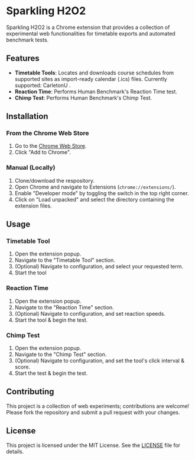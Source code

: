 ﻿# Sparkling H2O2

Sparkling H2O2 is a Chrome extension that provides a collection of experimental web functionalities for timetable exports and automated benchmark tests.

## Features

- **Timetable Tools**: Locates and downloads course schedules from supported sites as import-ready calendar (.ics) files. Currently supported: CarletonU .
- **Reaction Time**: Performs Human Benchmark's Reaction Time test.
- **Chimp Test**: Performs Human Benchmark's Chimp Test.

## Installation

### From the Chrome Web Store

1. Go to the [Chrome Web Store](https://chromewebstore.google.com/detail/sparkling-h2o2/dolaidlinopdijhbmholdeilalbedhjm).
3. Click "Add to Chrome".

### Manual (Locally)

1. Clone/download the respository.
2. Open Chrome and navigate to Extensions (`chrome://extensions/`).
3. Enable "Developer mode" by toggling the switch in the top right corner.
4. Click on "Load unpacked" and select the directory containing the extension files.

## Usage

### Timetable Tool

1. Open the extension popup.
2. Navigate to the "Timetable Tool" section.
3. (Optional) Navigate to configuration, and select your requested term.
4. Start the tool

### Reaction Time

1. Open the extension popup.
2. Navigate to the "Reaction Time" section.
3. (Optional) Navigate to configuration, and set reaction speeds.
4. Start the tool & begin the test.

### Chimp Test

1. Open the extension popup.
2. Navigate to the "Chimp Test" section.
3. (Optional) Navigate to configuration, and set the tool's click interval & score.
3. Start the test & begin the test.

## Contributing

This project is a collection of web experiments; contributions are welcome! Please fork the repository and submit a pull request with your changes.

## License

This project is licensed under the MIT License. See the [LICENSE](LICENSE.txt) file for details.
